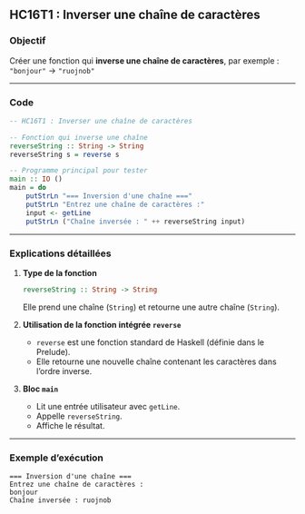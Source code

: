 **HC16T1 : Inverser une chaîne de caractères**
---

###  Objectif

Créer une fonction qui **inverse une chaîne de caractères**, par exemple :
`"bonjour"` → `"ruojnob"`

---

###  Code
```haskell
-- HC16T1 : Inverser une chaîne de caractères

-- Fonction qui inverse une chaîne
reverseString :: String -> String
reverseString s = reverse s

-- Programme principal pour tester
main :: IO ()
main = do
    putStrLn "=== Inversion d'une chaîne ==="
    putStrLn "Entrez une chaîne de caractères :"
    input <- getLine
    putStrLn ("Chaîne inversée : " ++ reverseString input)
```

---

###  Explications détaillées

1. **Type de la fonction**

   ```haskell
   reverseString :: String -> String
   ```

   Elle prend une chaîne (`String`) et retourne une autre chaîne (`String`).

2. **Utilisation de la fonction intégrée `reverse`**

   * `reverse` est une fonction standard de Haskell (définie dans le Prelude).
   * Elle retourne une nouvelle chaîne contenant les caractères dans l’ordre inverse.

3. **Bloc `main`**

   * Lit une entrée utilisateur avec `getLine`.
   * Appelle `reverseString`.
   * Affiche le résultat.

---

###  Exemple d’exécution

```
=== Inversion d'une chaîne ===
Entrez une chaîne de caractères :
bonjour
Chaîne inversée : ruojnob
```
